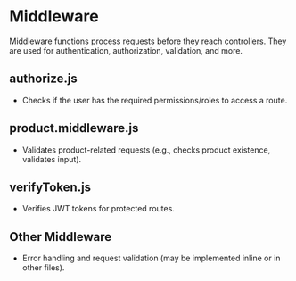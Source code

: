 # Middleware

Middleware functions process requests before they reach controllers. They are used for authentication, authorization, validation, and more.

## authorize.js
- Checks if the user has the required permissions/roles to access a route.

## product.middleware.js
- Validates product-related requests (e.g., checks product existence, validates input).

## verifyToken.js
- Verifies JWT tokens for protected routes.

## Other Middleware
- Error handling and request validation (may be implemented inline or in other files). 